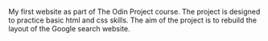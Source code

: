 My first website as part of The Odin Project course. The project is designed to practice basic html and css skills. The aim of the project is to rebuild the layout of the Google search website. 